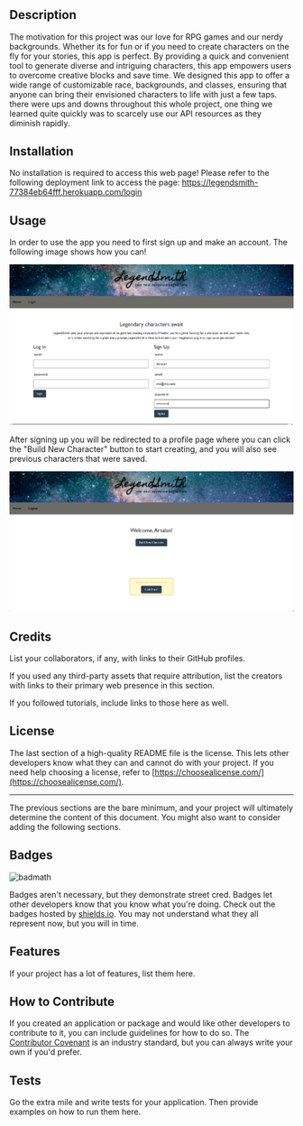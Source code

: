 # <LegendSmith>

## Description

The motivation for this project was our love for RPG games and our nerdy backgrounds. Whether its for fun or if you need to create characters on the fly for your stories, this app is perfect. By providing a quick and convenient tool to generate diverse and intriguing characters, this app empowers users to overcome creative blocks and save time. We designed this app to offer a wide range of customizable race, backgrounds, and classes, ensuring that anyone can bring their envisioned characters to life with just a few taps. there were ups and downs throughout this whole project, one thing we learned quite quickly was to scarcely use our API resources as they diminish rapidly.

## Installation

No installation is required to access this web page! Please refer to the following deployment link to access the page: https://legendsmith-77384eb64fff.herokuapp.com/login

## Usage

In order to use the app you need to first sign up and make an account.
The following image shows how you can!

<img src="./img/SignupPage.png" alt= "Signup Page">

After signing up you will be redirected to a profile page where you can click the "Build New Character" button to start creating, and you will also see previous characters that were saved.

<img src="./img/ProfilePage.png" alt= "Profile Page">

## Credits

List your collaborators, if any, with links to their GitHub profiles.

If you used any third-party assets that require attribution, list the creators with links to their primary web presence in this section.

If you followed tutorials, include links to those here as well.

## License

The last section of a high-quality README file is the license. This lets other developers know what they can and cannot do with your project. If you need help choosing a license, refer to [https://choosealicense.com/](https://choosealicense.com/).

---

The previous sections are the bare minimum, and your project will ultimately determine the content of this document. You might also want to consider adding the following sections.

## Badges

![badmath](https://img.shields.io/github/languages/top/nielsenjared/badmath)

Badges aren't necessary, but they demonstrate street cred. Badges let other developers know that you know what you're doing. Check out the badges hosted by [shields.io](https://shields.io/). You may not understand what they all represent now, but you will in time.

## Features

If your project has a lot of features, list them here.

## How to Contribute

If you created an application or package and would like other developers to contribute to it, you can include guidelines for how to do so. The [Contributor Covenant](https://www.contributor-covenant.org/) is an industry standard, but you can always write your own if you'd prefer.

## Tests

Go the extra mile and write tests for your application. Then provide examples on how to run them here.
